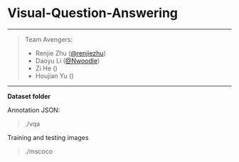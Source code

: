 # Visual-Question-Answering
---
> Team Avengers:
> * Renjie Zhu ([@renjiezhu](https://github.com/renjiezhu))
> * Daoyu Li ([@Nwoodle](https://github.com/Nwoodle))
> * Zi He ()
> * Houjian Yu ()

---
  **Dataset folder**  
  
Annotation JSON:
>./vqa  

Training and testing images

>./mscoco